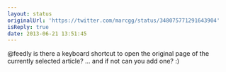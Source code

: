```yaml
---
layout: status
originalUrl: 'https://twitter.com/marcgg/status/348075771291643904'
isReply: true
date: 2013-06-21 13:51:45
---
```


@feedly is there a keyboard shortcut to open the original page of the currently selected article? … and if not can you add one? :)
